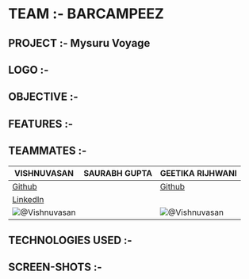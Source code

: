 # TEAM :- BARCAMPEEZ
## PROJECT :- Mysuru Voyage
## LOGO :-

## OBJECTIVE :-

## FEATURES :-

## TEAMMATES :-

| VISHNUVASAN | SAURABH GUPTA | GEETIKA RIJHWANI |
| --- | --- | ---
| [Github](https://github.com/Cipher-unhsiV "Vishnu profile") | | [Github](https://github.com/GeetikaRijhwani?tab=repositories "Geetika")
| [LinkedIn](https://www.linkedin.com/in/vishnuvasan-srinivasan-0b2012194/ "Vishnu")| |
| ![@Vishnuvasan](https://avatars.githubusercontent.com/Cipher-unhsiV?s=150&v=1)| | ![@Vishnuvasan](https://avatars.githubusercontent.com/GeetikaRijhwani?s=150&v=1)





## TECHNOLOGIES USED :-

## SCREEN-SHOTS :-


